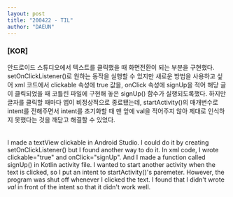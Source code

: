 ```yaml
---
layout: post
title: "200422 - TIL"
author: "DAEUN"
---
```


### [KOR]
안드로이드 스튜디오에서 텍스트를 클릭했을 때 화면전환이 되는 부분을 구현했다. setOnClickListener()로 원하는 동작을 실행할 수 있지만 새로운 방법을 사용하고 싶어 xml 코드에서 clickable 속성에 true 값을, onClick 속성에 signUp을 적어 해당 글이 클릭되었을 때 코틀린 파일에 구현해 놓은 signUp() 함수가 실행되도록했다. 하지만 글자를 클릭할 때마다 앱이 비정상적으로 종료됐는데, startActivity()의 매개변수로 intent를 전해주면서 intent를 초기화할 때 맨 앞에 val을 적어주지 않아 제대로 인식하지 못했다는 것을 깨닫고 해결할 수 있었다.
<br><br><br>
I made a textView clickable in Android Studio. I could do it by creating setOnClickListener() but I found another way to do it. In xml code, I wrote clickable="true" and onClick="signUp". And I made a function called signUp() in Kotlin activity file. I wanted to start another activity when the text is clicked, so I put an intent to startActivity()'s paremeter. However, the program was shut off whenever I clicked the text. I found that I didn't wrote _val_ in front of the intent so that it didn't work well.